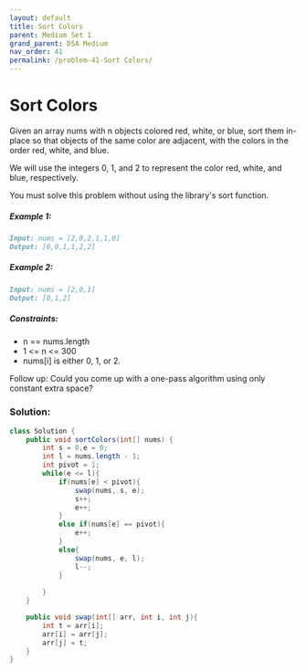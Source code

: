```yaml
---
layout: default
title: Sort Colors
parent: Medium Set 1
grand_parent: DSA Medium
nav_order: 41
permalink: /problem-41-Sort Colors/
---
```

# Sort Colors
Given an array nums with n objects colored red, white, or blue, sort them in-place so that objects of the same color are adjacent, with the colors in the order red, white, and blue.

We will use the integers 0, 1, and 2 to represent the color red, white, and blue, respectively.

You must solve this problem without using the library's sort function.

##### Example 1:
```markdown
Input: nums = [2,0,2,1,1,0]
Output: [0,0,1,1,2,2]
```
##### Example 2:
```markdown
Input: nums = [2,0,1]
Output: [0,1,2]
```
##### Constraints:
* n == nums.length
* 1 <= n <= 300
* nums[i] is either 0, 1, or 2.

Follow up: Could you come up with a one-pass algorithm using only constant extra space?

### Solution:
```java
class Solution {
    public void sortColors(int[] nums) {
        int s = 0,e = 0; 
        int l = nums.length - 1; 
        int pivot = 1;
        while(e <= l){
            if(nums[e] < pivot){
                swap(nums, s, e);
                s++;
                e++;
            }
            else if(nums[e] == pivot){
                e++;
            }
            else{
                swap(nums, e, l);
                l--;
            }
        
        }
    }

    public void swap(int[] arr, int i, int j){
        int t = arr[i];
        arr[i] = arr[j];
        arr[j] = t;
    }
}
```